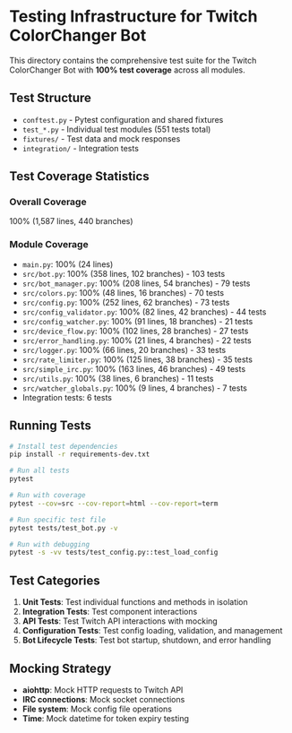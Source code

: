 # Testing Infrastructure for Twitch ColorChanger Bot

This directory contains the comprehensive test suite for the Twitch ColorChanger Bot with **100% test coverage** across all modules.

## Test Structure

- `conftest.py` - Pytest configuration and shared fixtures
- `test_*.py` - Individual test modules (551 tests total)
- `fixtures/` - Test data and mock responses
- `integration/` - Integration tests

## Test Coverage Statistics

### Overall Coverage

100% (1,587 lines, 440 branches)

### Module Coverage

- `main.py`: 100% (24 lines)
- `src/bot.py`: 100% (358 lines, 102 branches) - 103 tests
- `src/bot_manager.py`: 100% (208 lines, 54 branches) - 79 tests  
- `src/colors.py`: 100% (48 lines, 16 branches) - 70 tests
- `src/config.py`: 100% (252 lines, 62 branches) - 73 tests
- `src/config_validator.py`: 100% (82 lines, 42 branches) - 44 tests
- `src/config_watcher.py`: 100% (91 lines, 18 branches) - 21 tests
- `src/device_flow.py`: 100% (102 lines, 28 branches) - 27 tests
- `src/error_handling.py`: 100% (21 lines, 4 branches) - 22 tests
- `src/logger.py`: 100% (66 lines, 20 branches) - 33 tests
- `src/rate_limiter.py`: 100% (125 lines, 38 branches) - 35 tests
- `src/simple_irc.py`: 100% (163 lines, 46 branches) - 49 tests
- `src/utils.py`: 100% (38 lines, 6 branches) - 11 tests
- `src/watcher_globals.py`: 100% (9 lines, 4 branches) - 7 tests
- Integration tests: 6 tests

## Running Tests

```bash
# Install test dependencies
pip install -r requirements-dev.txt

# Run all tests
pytest

# Run with coverage
pytest --cov=src --cov-report=html --cov-report=term

# Run specific test file
pytest tests/test_bot.py -v

# Run with debugging
pytest -s -vv tests/test_config.py::test_load_config
```

## Test Categories

1. **Unit Tests**: Test individual functions and methods in isolation
2. **Integration Tests**: Test component interactions
3. **API Tests**: Test Twitch API interactions with mocking
4. **Configuration Tests**: Test config loading, validation, and management
5. **Bot Lifecycle Tests**: Test bot startup, shutdown, and error handling

## Mocking Strategy

- **aiohttp**: Mock HTTP requests to Twitch API
- **IRC connections**: Mock socket connections
- **File system**: Mock config file operations
- **Time**: Mock datetime for token expiry testing
